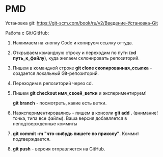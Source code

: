 # PMD

Установка git: https://git-scm.com/book/ru/v2/Введение-Установка-Git

Работа с Git/GitHub:

1. Нажимаем на кнопку Code и копируем ссылку оттуда.
2. Открываем командную строку и переходим по пути (**cd путь_к_файлу**), куда желаем склонировать репозиторий.
3. Пишем в командной строке **git clone скопированная_ссылка** - создается локальный Git-репозиторий.
4. Переходим в репозиторий через cd.
5. Пишем **git checkout имя_своей_ветки** и экспериментируем!
    
    **git branch** - посмотреть, какие есть ветки.

6. Наэкспериментировались - пишем в консоли **git add .** (внимание! точка, типа все файлы). Ваша версия добавляется в неподтвержденные коммиты
7. **git commit -m "что-нибудь пишете по приколу"**. Коммит подтверждается.

8. **git push** - версия отправляется на GitHub.